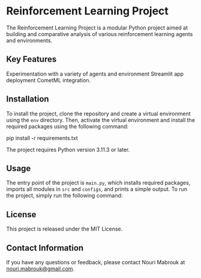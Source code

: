 # Reinforcement Learning Project

The Reinforcement Learning Project is a modular Python project aimed at building and comparative analysis of various reinforcement learning agents and environments.

## Key Features
Experimentation with a variety of agents and environment
Streamlit app deployment
CometML integration.

## Installation

To install the project, clone the repository and create a virtual environment using the `env` directory. Then, activate the virtual environment and install the required packages using the following command:

pip install -r requirements.txt

The project requires Python version 3.11.3 or later.

## Usage

The entry point of the project is `main.py`, which installs required packages, imports all modules in `src` and `configs`, and prints a simple output. To run the project, simply run the following command:

            
## License

This project is released under the MIT License.

## Contact Information

If you have any questions or feedback, please contact Nouri Mabrouk at nouri.mabrouk@gmail.com.